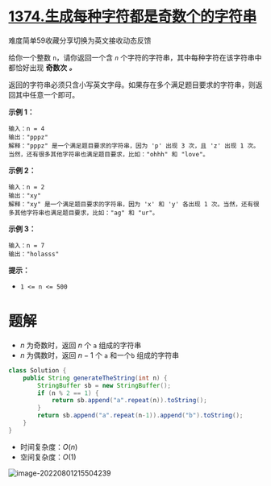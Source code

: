 # [1374.生成每种字符都是奇数个的字符串](https://leetcode.cn/problems/generate-a-string-with-characters-that-have-odd-counts/)

难度简单59收藏分享切换为英文接收动态反馈

给你一个整数 `n`，请你返回一个含 *`n`* 个字符的字符串，其中每种字符在该字符串中都恰好出现 **奇数次** ***。***

返回的字符串必须只含小写英文字母。如果存在多个满足题目要求的字符串，则返回其中任意一个即可。

 

**示例 1：**

```
输入：n = 4
输出："pppz"
解释："pppz" 是一个满足题目要求的字符串，因为 'p' 出现 3 次，且 'z' 出现 1 次。当然，还有很多其他字符串也满足题目要求，比如："ohhh" 和 "love"。
```

**示例 2：**

```
输入：n = 2
输出："xy"
解释："xy" 是一个满足题目要求的字符串，因为 'x' 和 'y' 各出现 1 次。当然，还有很多其他字符串也满足题目要求，比如："ag" 和 "ur"。
```

**示例 3：**

```
输入：n = 7
输出："holasss"
```

 

**提示：**

- `1 <= n <= 500`

# 题解

* $n$ 为奇数时，返回 $n$ 个 `a` 组成的字符串
* $n$ 为偶数时，返回 $n-1$ 个 `a` 和一个`b` 组成的字符串

```java
class Solution {
    public String generateTheString(int n) {
        StringBuffer sb = new StringBuffer();
        if (n % 2 == 1) {
            return sb.append("a".repeat(n)).toString();
        }
        return sb.append("a".repeat(n-1)).append("b").toString();
    }
}
```

* 时间复杂度：$O(n)$
* 空间复杂度：$O(1)$

![image-20220801215504239](https://madao33-static.oss-cn-hangzhou.aliyuncs.com/madao33blog/post/leetcode/image-20220801215504239.png)